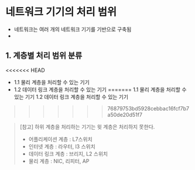# 네트워크 기기의 처리 범위

- 네트워크는 여러 개의 네트워크 기기를 기반으로 구축됨
- 
## 1. 계층별 처리 범위 분류

<<<<<<< HEAD
- 1.1 물리 계층을 처리할 수 있는 기기
- 1.2 데이터 링크 계층을 처리할 수 있는 기기
=======
1.1 물리 계층을 처리할 수 있는 기기
1.2 데이터 링크 계층을 처리할 수 있는 기기
>>>>>>> 76879753bd5928cebbac16fcf7b7a50de20d51f7

> [참고] 하위 계층을 처리하는 기기는 윗 계층은 처리하지 못한다.
> - 어플리케이션 계층 :  L7스위치
> - 인터넷 계층 : 라우터, l3 스위치
> - 데이터 링크 계층 : 브리지, L2 스위치
> - 물리 계층 : NIC, 리피터, AP
